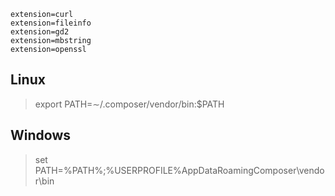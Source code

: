 ```
extension=curl
extension=fileinfo
extension=gd2
extension=mbstring
extension=openssl
```
## Linux
> export PATH=∼/.composer/vendor/bin:$PATH

## Windows
> set PATH=%PATH%;%USERPROFILE%AppDataRoamingComposer\vendor\bin
